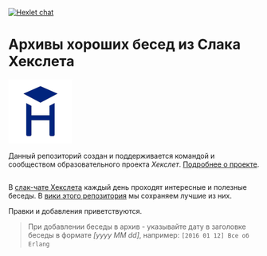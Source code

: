 [![Hexlet chat](http://slack-ru.hexlet.io/badge.svg)](http://slack-ru.hexlet.io)

# Архивы хороших бесед из Слака Хекслета

[![Hexlet Ltd. logo](https://raw.githubusercontent.com/Hexlet/hexletguides.github.io/master/images/hexlet_logo128.png)](https://ru.hexlet.io/pages/about?utm_source=github&utm_medium=link&utm_campaign=hexlet-slack-archive)

Данный репозиторий создан и поддерживается командой и сообществом образовательного проекта _Хекслет_. [Подробнее о проекте](https://ru.hexlet.io/pages/about?utm_source=github&utm_medium=link&utm_campaign=hexlet-slack-archive).
##

В [слак-чате Хекслета](http://slack-ru.hexlet.io/) каждый день проходят интересные и полезные беседы. В [вики этого репозитория](https://github.com/Hexlet/hexlet-slack-archive/wiki) мы сохраняем лучшие из них. 

Правки и добавления приветствуются.

>При добавлении беседы в архив - указывайте дату в заголовке беседы в формате *[yyyy MM dd]*, например: `[2016 01 12] Все об Erlang`
